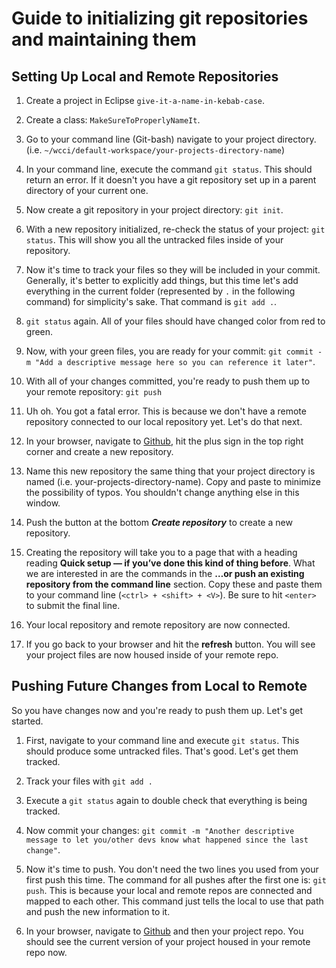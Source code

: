# Guide to initializing git repositories and maintaining them

## Setting Up Local and Remote Repositories

1. Create a project in Eclipse `give-it-a-name-in-kebab-case`.

1. Create a class: `MakeSureToProperlyNameIt`.

1. Go to your command line (Git-bash) navigate to your project directory. (i.e. `~/wcci/default-workspace/your-projects-directory-name`)

1. In your command line, execute the command `git status`. This should return an error. If it doesn't you have a git repository set up in a parent directory of your current one.

1. Now create a git repository in your project directory: `git init`.

1. With a new repository initialized, re-check the status of your project: `git status`. This will show you all the untracked files inside of your repository.

1. Now it's time to track your files so they will be included in your commit. Generally, it's better to explicitly add things, but this time let's add everything in the current folder (represented by `.` in the following command) for simplicity's sake. That command is `git add .`.

1. `git status` again. All of your files should have changed color from red to green.

1. Now, with your green files, you are ready for your commit: `git commit -m "Add a descriptive message here so you can reference it later"`.

1. With all of your changes committed, you're ready to push them up to your remote repository: `git push`

1. Uh oh. You got a fatal error. This is because we don't have a remote repository connected to our local repository yet. Let's do that next.

1. In your browser, navigate to [Github](https://www.github.com), hit the plus sign in the top right corner and create a new repository.

1. Name this new repository the same thing that your project directory is named (i.e. your-projects-directory-name). Copy and paste to minimize the possibility of typos. You shouldn't change anything else in this window.

1. Push the button at the bottom ***Create repository*** to create a new repository.

1. Creating the repository will take you to a page that with a heading reading **Quick setup — if you’ve done this kind of thing before**. What we are interested in are the commands in the **…or push an existing repository from the command line** section. Copy these and paste them to your command line (`<ctrl> + <shift> + <V>`). Be sure to hit `<enter>` to submit the final line.

1. Your local repository and remote repository are now connected.

1. If you go back to your browser and hit the **refresh** button. You will see your project files are now housed inside of your remote repo.

## Pushing Future Changes from Local to Remote

So you have changes now and you're ready to push them up. Let's get started.


1. First, navigate to your command line and execute `git status`. This should produce some untracked files. That's good. Let's get them tracked.

1. Track your files with `git add .`

1. Execute a `git status` again to double check that everything is being tracked.

1. Now commit your changes: `git commit -m "Another descriptive message to let you/other devs know what happened since the last change"`.

1. Now it's time to push. You don't need the two lines you used from your first push this time. The command for all pushes after the first one is: `git push`. This is because your local and remote repos are connected and mapped to each other. This command just tells the local to use that path and push the new information to it.

1. In your browser, navigate to [Github](https://www.github.com) and then your project repo. You should see the current version of your project housed in your remote repo now.
